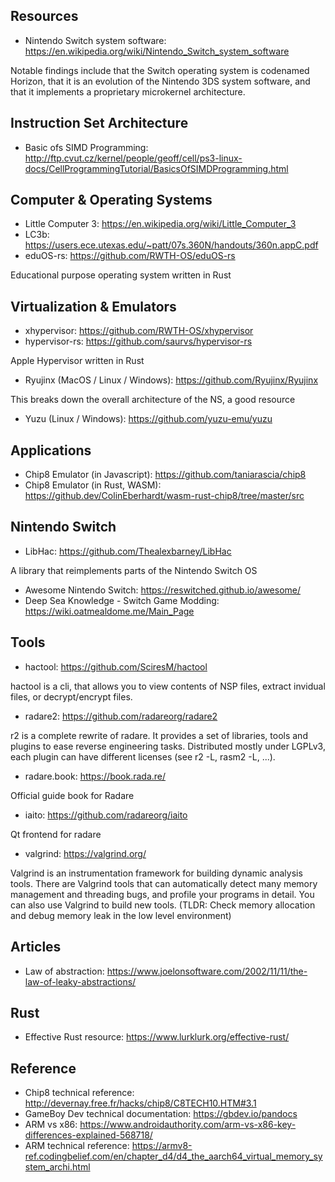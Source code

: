 ## Resources

- Nintendo Switch system software: https://en.wikipedia.org/wiki/Nintendo_Switch_system_software

Notable findings include that the Switch operating system is codenamed Horizon, that it is an evolution of the Nintendo 3DS system software, and that it implements a proprietary microkernel architecture.

## Instruction Set Architecture

- Basic ofs SIMD Programming: http://ftp.cvut.cz/kernel/people/geoff/cell/ps3-linux-docs/CellProgrammingTutorial/BasicsOfSIMDProgramming.html

## Computer & Operating Systems

- Little Computer 3: https://en.wikipedia.org/wiki/Little_Computer_3
- LC3b: https://users.ece.utexas.edu/~patt/07s.360N/handouts/360n.appC.pdf
- eduOS-rs: https://github.com/RWTH-OS/eduOS-rs

Educational purpose operating system written in Rust

## Virtualization & Emulators

- xhypervisor: https://github.com/RWTH-OS/xhypervisor
- hypervisor-rs: https://github.com/saurvs/hypervisor-rs

Apple Hypervisor written in Rust

- Ryujinx (MacOS / Linux / Windows): https://github.com/Ryujinx/Ryujinx

This breaks down the overall architecture of the NS, a good resource

- Yuzu (Linux / Windows): https://github.com/yuzu-emu/yuzu

## Applications

- Chip8 Emulator (in Javascript): https://github.com/taniarascia/chip8
- Chip8 Emulator (in Rust, WASM): https://github.dev/ColinEberhardt/wasm-rust-chip8/tree/master/src

## Nintendo Switch

- LibHac: https://github.com/Thealexbarney/LibHac

A library that reimplements parts of the Nintendo Switch OS

- Awesome Nintendo Switch: https://reswitched.github.io/awesome/
- Deep Sea Knowledge - Switch Game Modding: https://wiki.oatmealdome.me/Main_Page

## Tools

- hactool: https://github.com/SciresM/hactool

hactool is a cli, that allows you to view contents of NSP files, extract invidual files, or decrypt/encrypt files.

- radare2: https://github.com/radareorg/radare2

r2 is a complete rewrite of radare. It provides a set of libraries, tools and plugins to ease reverse engineering tasks. Distributed mostly under LGPLv3, each plugin can have different licenses (see r2 -L, rasm2 -L, ...).

- radare.book: https://book.rada.re/

Official guide book for Radare

- iaito: https://github.com/radareorg/iaito

Qt frontend for radare

- valgrind: https://valgrind.org/

Valgrind is an instrumentation framework for building dynamic analysis tools. There are Valgrind tools that can automatically detect many memory management and threading bugs, and profile your programs in detail. You can also use Valgrind to build new tools. (TLDR: Check memory allocation and debug memory leak in the low level environment)

## Articles

- Law of abstraction: https://www.joelonsoftware.com/2002/11/11/the-law-of-leaky-abstractions/

## Rust

- Effective Rust resource: https://www.lurklurk.org/effective-rust/

## Reference

- Chip8 technical reference: http://devernay.free.fr/hacks/chip8/C8TECH10.HTM#3.1
- GameBoy Dev technical documentation: https://gbdev.io/pandocs
- ARM vs x86: https://www.androidauthority.com/arm-vs-x86-key-differences-explained-568718/
- ARM technical reference: https://armv8-ref.codingbelief.com/en/chapter_d4/d4_the_aarch64_virtual_memory_system_archi.html